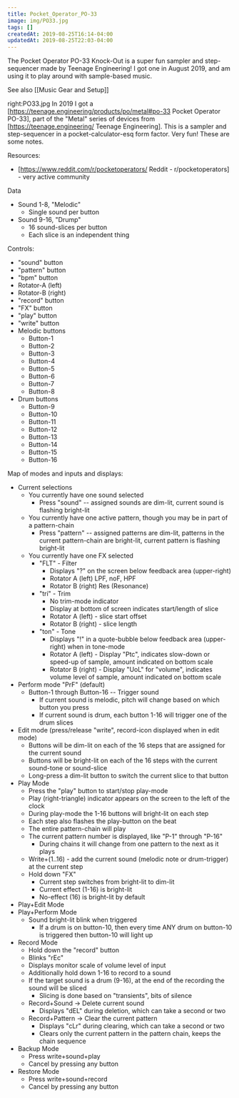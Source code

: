 ```yaml
---
title: Pocket_Operator_PO-33
image: img/PO33.jpg
tags: []
createdAt: 2019-08-25T16:14-04:00
updatedAt: 2019-08-25T22:03-04:00
---
```


The Pocket Operator PO-33 Knock-Out is a super fun sampler and step-sequencer made by Teenage Engineering! I got one in August 2019, and am using it to play around with sample-based music.

See also [[Music Gear and Setup]]

right:PO33.jpg In 2019 I got a [https://teenage.engineering/products/po/metal#po-33 Pocket Operator PO-33], part of the "Metal" series of devices from [https://teenage.engineering/ Teenage Engineering]. This is a sampler and step-sequencer in a pocket-calculator-esq form factor. Very fun! These are some notes.

Resources:
* [https://www.reddit.com/r/pocketoperators/ Reddit - r/pocketoperators] - very active community

Data
* Sound 1-8, "Melodic"
  * Single sound per button
* Sound 9-16, "Drump"
  * 16 sound-slices per button
  * Each slice is an independent thing

Controls:
* "sound" button
* "pattern" button
* "bpm" button
* Rotator-A (left)
* Rotator-B (right)
* "record" button
* "FX" button
* "play" button
* "write" button
* Melodic buttons
  * Button-1
  * Button-2
  * Button-3
  * Button-4
  * Button-5
  * Button-6
  * Button-7
  * Button-8
* Drum buttons
  * Button-9
  * Button-10
  * Button-11
  * Button-12
  * Button-13
  * Button-14
  * Button-15
  * Button-16

Map of modes and inputs and displays:
* Current selections
  * You currently have one sound selected
    * Press "sound" -- assigned sounds are dim-lit, current sound is flashing bright-lit
  * You currently have one active pattern, though you may be in part of a pattern-chain
    * Press "pattern" -- assigned patterns are dim-lit, patterns in the current pattern-chain are bright-lit, current pattern is flashing bright-lit
  * You currently have one FX selected
    * "FLT" - Filter
      * Displays "?" on the screen below feedback area (upper-right)
      * Rotator A (left) LPF, noF, HPF
      * Rotator B (right) Res (Resonance)
    * "tri" - Trim
      * No trim-mode indicator
      * Display at bottom of screen indicates start/length of slice
      * Rotator A (left) - slice start offset
      * Rotator B (right) - slice length
    * "ton" - Tone
      * Displays "!" in a quote-bubble below feedback area (upper-right) when in tone-mode
      * Rotator A (left) - Display "Ptc", indicates slow-down or speed-up of sample, amount indicated on bottom scale
      * Rotator B (right) - Display "UoL" for "volume", indicates volume level of sample, amount indicated on bottom scale
* Perform mode "PrF" (default)
  * Button-1 through Button-16 -- Trigger sound
    * If current sound is melodic, pitch will change based on which button you press
    * If current sound is drum, each button 1-16 will trigger one of the drum slices
* Edit mode (press/release "write", record-icon displayed when in edit mode)
  * Buttons will be dim-lit on each of the 16 steps that are assigned for the current sound
  * Buttons will be bright-lit on each of the 16 steps with the current sound-tone or sound-slice
  * Long-press a dim-lit button to switch the current slice to that button
* Play Mode
  * Press the "play" button to start/stop play-mode
  * Play (right-triangle) indicator appears on the screen to the left of the clock
  * During play-mode the 1-16 buttons will bright-lit on each step
  * Each step also flashes the play-button on the beat
  * The entire pattern-chain will play
  * The current pattern number is displayed, like "P-1" through "P-16"
    * During chains it will change from one pattern to the next as it plays
  * Write+(1..16) - add the current sound (melodic note or drum-trigger) at the current step
  * Hold down "FX"
    * Current step switches from bright-lit to dim-lit
    * Current effect (1-16) is bright-lit
    * No-effect (16) is bright-lit by default
* Play+Edit Mode
* Play+Perform Mode
  * Sound bright-lit blink when triggered
    * If a drum is on button-10, then every time ANY drum on button-10 is triggered then button-10 will light up
* Record Mode
  * Hold down the "record" button
  * Blinks "rEc"
  * Displays monitor scale of volume level of input
  * Additionally hold down 1-16 to record to a sound
  * If the target sound is a drum (9-16), at the end of the recording the sound will be sliced
    * Slicing is done based on "transients", bits of silence
  * Record+Sound -> Delete current sound
    * Displays "dEL" during deletion, which can take a second or two
  * Record+Pattern -> Clear the current pattern
    * Displays "cLr" during clearing, which can take a second or two
    * Clears only the current pattern in the pattern chain, keeps the chain sequence
* Backup Mode
  * Press write+sound+play
  * Cancel by pressing any button
* Restore Mode
  * Press write+sound+record
  * Cancel by pressing any button


